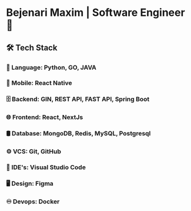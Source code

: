 # Bejenari Maxim | Software Engineer 👋

## 🛠  Tech Stack
### 📜  Language:  Python, GO, JAVA
### 📱  Mobile:  React Native
### 🗄  Backend:  GIN, REST API, FAST API, Spring Boot
### 🌐  Frontend:  React, NextJs
### 🛢  Database:  MongoDB, Redis, MySQL, Postgresql
### ⚙️  VCS:   Git, GitHub
### 🔧  IDE's:  Visual Studio Code
### 🖥  Design:  Figma
### ♾️  Devops: Docker
